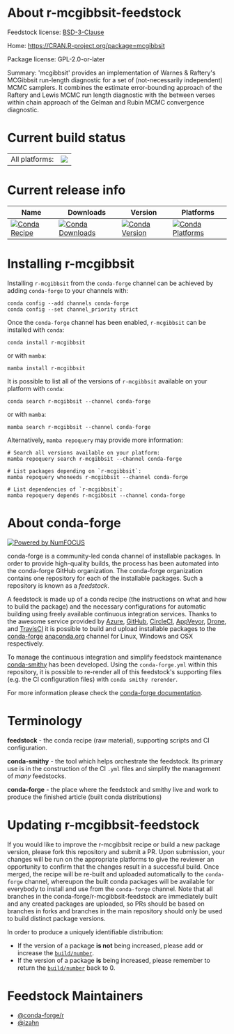 About r-mcgibbsit-feedstock
===========================

Feedstock license: [BSD-3-Clause](https://github.com/conda-forge/r-mcgibbsit-feedstock/blob/main/LICENSE.txt)

Home: https://CRAN.R-project.org/package=mcgibbsit

Package license: GPL-2.0-or-later

Summary: 'mcgibbsit' provides an implementation of Warnes & Raftery's MCGibbsit run-length diagnostic for a set of (not-necessarily independent) MCMC samplers.  It combines the estimate error-bounding approach of the Raftery and Lewis MCMC run length diagnostic with the between verses within chain approach of the Gelman and Rubin MCMC convergence diagnostic.

Current build status
====================


<table><tr><td>All platforms:</td>
    <td>
      <a href="https://dev.azure.com/conda-forge/feedstock-builds/_build/latest?definitionId=14137&branchName=main">
        <img src="https://dev.azure.com/conda-forge/feedstock-builds/_apis/build/status/r-mcgibbsit-feedstock?branchName=main">
      </a>
    </td>
  </tr>
</table>

Current release info
====================

| Name | Downloads | Version | Platforms |
| --- | --- | --- | --- |
| [![Conda Recipe](https://img.shields.io/badge/recipe-r--mcgibbsit-green.svg)](https://anaconda.org/conda-forge/r-mcgibbsit) | [![Conda Downloads](https://img.shields.io/conda/dn/conda-forge/r-mcgibbsit.svg)](https://anaconda.org/conda-forge/r-mcgibbsit) | [![Conda Version](https://img.shields.io/conda/vn/conda-forge/r-mcgibbsit.svg)](https://anaconda.org/conda-forge/r-mcgibbsit) | [![Conda Platforms](https://img.shields.io/conda/pn/conda-forge/r-mcgibbsit.svg)](https://anaconda.org/conda-forge/r-mcgibbsit) |

Installing r-mcgibbsit
======================

Installing `r-mcgibbsit` from the `conda-forge` channel can be achieved by adding `conda-forge` to your channels with:

```
conda config --add channels conda-forge
conda config --set channel_priority strict
```

Once the `conda-forge` channel has been enabled, `r-mcgibbsit` can be installed with `conda`:

```
conda install r-mcgibbsit
```

or with `mamba`:

```
mamba install r-mcgibbsit
```

It is possible to list all of the versions of `r-mcgibbsit` available on your platform with `conda`:

```
conda search r-mcgibbsit --channel conda-forge
```

or with `mamba`:

```
mamba search r-mcgibbsit --channel conda-forge
```

Alternatively, `mamba repoquery` may provide more information:

```
# Search all versions available on your platform:
mamba repoquery search r-mcgibbsit --channel conda-forge

# List packages depending on `r-mcgibbsit`:
mamba repoquery whoneeds r-mcgibbsit --channel conda-forge

# List dependencies of `r-mcgibbsit`:
mamba repoquery depends r-mcgibbsit --channel conda-forge
```


About conda-forge
=================

[![Powered by
NumFOCUS](https://img.shields.io/badge/powered%20by-NumFOCUS-orange.svg?style=flat&colorA=E1523D&colorB=007D8A)](https://numfocus.org)

conda-forge is a community-led conda channel of installable packages.
In order to provide high-quality builds, the process has been automated into the
conda-forge GitHub organization. The conda-forge organization contains one repository
for each of the installable packages. Such a repository is known as a *feedstock*.

A feedstock is made up of a conda recipe (the instructions on what and how to build
the package) and the necessary configurations for automatic building using freely
available continuous integration services. Thanks to the awesome service provided by
[Azure](https://azure.microsoft.com/en-us/services/devops/), [GitHub](https://github.com/),
[CircleCI](https://circleci.com/), [AppVeyor](https://www.appveyor.com/),
[Drone](https://cloud.drone.io/welcome), and [TravisCI](https://travis-ci.com/)
it is possible to build and upload installable packages to the
[conda-forge](https://anaconda.org/conda-forge) [anaconda.org](https://anaconda.org/)
channel for Linux, Windows and OSX respectively.

To manage the continuous integration and simplify feedstock maintenance
[conda-smithy](https://github.com/conda-forge/conda-smithy) has been developed.
Using the ``conda-forge.yml`` within this repository, it is possible to re-render all of
this feedstock's supporting files (e.g. the CI configuration files) with ``conda smithy rerender``.

For more information please check the [conda-forge documentation](https://conda-forge.org/docs/).

Terminology
===========

**feedstock** - the conda recipe (raw material), supporting scripts and CI configuration.

**conda-smithy** - the tool which helps orchestrate the feedstock.
                   Its primary use is in the construction of the CI ``.yml`` files
                   and simplify the management of *many* feedstocks.

**conda-forge** - the place where the feedstock and smithy live and work to
                  produce the finished article (built conda distributions)


Updating r-mcgibbsit-feedstock
==============================

If you would like to improve the r-mcgibbsit recipe or build a new
package version, please fork this repository and submit a PR. Upon submission,
your changes will be run on the appropriate platforms to give the reviewer an
opportunity to confirm that the changes result in a successful build. Once
merged, the recipe will be re-built and uploaded automatically to the
`conda-forge` channel, whereupon the built conda packages will be available for
everybody to install and use from the `conda-forge` channel.
Note that all branches in the conda-forge/r-mcgibbsit-feedstock are
immediately built and any created packages are uploaded, so PRs should be based
on branches in forks and branches in the main repository should only be used to
build distinct package versions.

In order to produce a uniquely identifiable distribution:
 * If the version of a package **is not** being increased, please add or increase
   the [``build/number``](https://docs.conda.io/projects/conda-build/en/latest/resources/define-metadata.html#build-number-and-string).
 * If the version of a package **is** being increased, please remember to return
   the [``build/number``](https://docs.conda.io/projects/conda-build/en/latest/resources/define-metadata.html#build-number-and-string)
   back to 0.

Feedstock Maintainers
=====================

* [@conda-forge/r](https://github.com/conda-forge/r/)
* [@izahn](https://github.com/izahn/)

